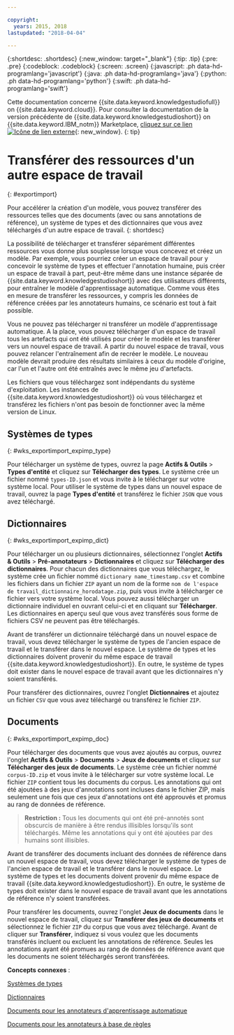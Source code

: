 ```yaml
---

copyright:
  years: 2015, 2018
lastupdated: "2018-04-04"

---
```


{:shortdesc: .shortdesc}
{:new_window: target="_blank"}
{:tip: .tip}
{:pre: .pre}
{:codeblock: .codeblock}
{:screen: .screen}
{:javascript: .ph data-hd-programlang='javascript'}
{:java: .ph data-hd-programlang='java'}
{:python: .ph data-hd-programlang='python'}
{:swift: .ph data-hd-programlang='swift'}

Cette documentation concerne
{{site.data.keyword.knowledgestudiofull}} on {{site.data.keyword.cloud}}.
Pour consulter la documentation de la version précédente de {{site.data.keyword.knowledgestudioshort}} on {{site.data.keyword.IBM_notm}} Marketplace,
[cliquez sur
ce lien ![Icône de lien externe](../../icons/launch-glyph.svg "Icône de lien externe")](https://console.bluemix.net/docs/services/knowledge-studio/exportimport.html){: new_window}.
{: tip}

# Transférer des ressources d'un autre espace de travail
{: #exportimport}

Pour accélérer la création d'un modèle, vous pouvez transférer des ressources telles que
des documents (avec ou sans annotations de référence), un système de types et des dictionnaires que vous
avez téléchargés d'un autre espace de travail.
{: shortdesc}

La possibilité de télécharger et transférer séparément différentes ressources vous donne plus souplesse
lorsque vous concevez et créez un modèle.
Par exemple, vous pourriez créer un espace de travail pour y concevoir le système de types et
effectuer l'annotation humaine, puis créer un espace de travail à part, peut-être même dans une instance
séparée de {{site.data.keyword.knowledgestudioshort}} avec des utilisateurs différents,
pour entraîner le modèle d'apprentissage automatique.
Comme vous êtes en mesure de transférer les ressources,
y compris les données de référence créées par les annotateurs humains, ce scénario est tout à fait possible.


Vous ne pouvez pas télécharger ni transférer un modèle d'apprentissage automatique.
A la place, vous pouvez télécharger d'un espace de travail tous les artefacts qui ont été utilisés pour créer le modèle et
les transférer vers un nouvel espace de travail.
A partir du nouvel espace de travail, vous pouvez relancer l'entraînement afin de recréer le
modèle.
Le nouveau modèle devrait produire des résultats similaires à ceux du modèle d'origine, car l'un et l'autre ont été
entraînés avec le même jeu d'artefacts.


Les fichiers que vous téléchargez sont indépendants du système d'exploitation.
Les instances de {{site.data.keyword.knowledgestudioshort}} où vous téléchargez et transférez
les fichiers n'ont pas besoin de fonctionner avec la même version de Linux.

## Systèmes de types
{: #wks_exportimport_expimp_type}

Pour télécharger un système de types, ouvrez
la page **Actifs & Outils** > **Types d'entité** et cliquez
sur **Télécharger des types**.
Le système crée un fichier nommé `types-ID.json` et vous invite à le
télécharger sur votre système local.
Pour utiliser le système de types dans un nouvel espace de travail,
ouvrez la page **Types d'entité** et transférez le fichier `JSON` que vous avez téléchargé.


## Dictionnaires
{: #wks_exportimport_expimp_dict}

Pour télécharger un ou plusieurs dictionnaires, sélectionnez l'onglet
**Actifs & Outils** > **Pré-annotateurs** > **Dictionnaires** et
cliquez sur **Télécharger des dictionnaires**.
Pour chacun des dictionnaires que vous téléchargez, le système crée un fichier
nommé `dictionary name_timestamp.csv` et combine les fichiers dans un
fichier `ZIP` ayant un nom de la forme `nom de l'espace de travail_dictionnaire_horodatage.zip`,
puis vous invite à télécharger ce fichier vers votre système local.
Vous pouvez aussi télécharger un dictionnaire individuel en ouvrant celui-ci et en cliquant
sur **Télécharger**.
Les dictionnaires en aperçu seul que vous avez transférés sous forme de fichiers CSV ne peuvent pas être téléchargés.


Avant de transférer un dictionnaire téléchargé dans un nouvel espace de travail,
vous devez télécharger le système de types de l'ancien espace de travail et le transférer dans le nouvel espace.
Le système de types et les dictionnaires doivent provenir du même espace de travail {{site.data.keyword.knowledgestudioshort}}.
En outre, le système de types doit exister dans le nouvel espace de travail avant que les dictionnaires n'y soient transférés.


Pour transférer des dictionnaires, ouvrez l'onglet
**Dictionnaires** et ajoutez un fichier `CSV` que
vous avez téléchargé ou transférez le fichier `ZIP`.


## Documents
{: #wks_exportimport_expimp_doc}

Pour télécharger des documents que vous avez ajoutés au
corpus, ouvrez l'onglet **Actifs & Outils** > **Documents** > **Jeux de documents** et
cliquez sur **Télécharger des jeux de documents**.
Le système crée un fichier nommé `corpus-ID.zip` et vous invite à le
télécharger sur votre système local.
Le fichier `ZIP` contient tous les documents du corpus.
Les annotations qui ont été ajoutées à des jeux d'annotations sont incluses dans le fichier ZIP, mais
seulement une fois que ces jeux d'annotations ont été approuvés et promus au rang de données de référence.


> **Restriction :** Tous les documents qui ont été pré-annotés sont obscurcis de manière à être rendus illisibles lorsqu'ils sont téléchargés.
Même les annotations qui y ont été ajoutées par des humains sont illisibles.


Avant de transférer des documents incluant des données de référence
dans un nouvel espace de travail,
vous devez télécharger le système de types de l'ancien espace de travail et le transférer dans le nouvel espace.
Le système de types et les documents doivent provenir du même espace de travail {{site.data.keyword.knowledgestudioshort}}.
En outre, le système de types doit exister dans le nouvel espace de travail avant que les annotations de référence n'y soient transférées.


Pour transférer les
documents, ouvrez l'onglet **Jeux de documents** dans le
nouvel espace de travail, cliquez sur **Transférer des jeux de documents** et
sélectionnez le fichier `ZIP` du corpus que vous avez téléchargé.
Avant de cliquer sur **Transférer**, indiquez si vous voulez que les documents transférés incluent ou excluent
les annotations de référence.
Seules les annotations ayant été promues au rang de données de référence avant que les documents ne soient téléchargés seront transférées.


**Concepts connexes** :

[Systèmes de types](/docs/services/watson-knowledge-studio/artifacts.html#wks_typesystem)

[Dictionnaires](/docs/services/watson-knowledge-studio/artifacts.html#wks_dictionaries)

[Documents pour les annotateurs d'apprentissage automatique](/docs/services/watson-knowledge-studio/documents-for-annotation.html#wks_t_docs_intro)

[Documents pour les annotateurs à base de règles](/docs/services/watson-knowledge-studio/rule-annotator-add-doc.html)
